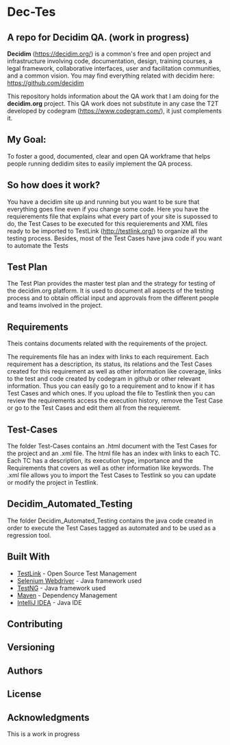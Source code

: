 # Dec-Tes
## A repo for Decidim QA. (work in progress)

**Decidim** (https://decidim.org/) is a common's free and open project and infrastructure involving code, documentation, design, training courses, a legal framework, collaborative interfaces, user and facilitation communities, and a common vision. You may find everything related with decidim here:
https://github.com/decidim

This repository holds information about the QA work that I am doing for the **decidim.org** project. This QA work does not substitute in any case the T2T developed by codegram (https://www.codegram.com/), it just complements it.

## My Goal: 
To foster a good, documented, clear and open QA workframe that helps people running dedidim sites to easily implement the QA process. 

## So how does it work? 
You have a decidim site up and running but you want to be sure that everything goes fine even if you change some code. Here you have the requierements file that explains what every part of your site is supossed to do, the Test Cases to be executed for this requierements and XML files ready to be imported to TestLink (http://testlink.org/) to organize all the testing process. Besides, most of the Test Cases have java code if you want to automate the Tests

## Test Plan
The Test Plan provides the master test plan and the strategy for testing of the decidim.org platform. It is used to document all aspects of the testing process and to obtain official input and approvals from the different people and teams involved in the project. 

## Requirements
Theis contains documents related with the requirements of the project. 

The requirements file has an index with links to each requirement. Each requirement has a  description, its status, its relations and the Test Cases created for this requirement as well as other information like coverage, links to the test and code created by codegram in github or other relevant information. Thus you can easily go to a requirement and to know if it has Test Cases and which ones. If you upload the file to Testlink then you can review the requirements access the execution history, remove the Test Case or go to the Test Cases and edit them all from the requieremt.

## Test-Cases
The folder Test-Cases contains an .html document with the Test Cases for the project and an .xml file. The html file has an index with links to each TC. Each TC  has a  description, its execution type, importance and the Requirements that covers as well as other information like keywords. The .xml file allows you to import the Test Cases to Testlink so you can update or modify the project in Testlink.

## Decidim_Automated_Testing
The folder Decidim_Automated_Testing contains the java code created in order to execute the Test Cases tagged as automated and to be used as a regression tool.

## Built With

* [TestLink](http://testlink.org/) - Open Source Test Management
* [Selenium Webdriver](https://www.seleniumhq.org/projects/webdriver/) - Java framework used
* [TestNG](http://testng.org/doc/) - Java framework used
* [Maven](https://maven.apache.org/) - Dependency Management
* [IntelliJ IDEA](https://www.jetbrains.com/idea/) - Java IDE

## Contributing

## Versioning

## Authors

## License

## Acknowledgments

This is a work in progress
